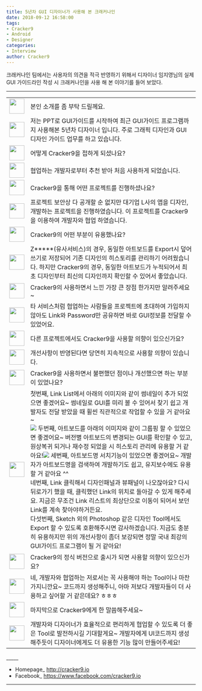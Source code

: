 ```yaml
---
title: 5년차 GUI 디자이너가 사용해 본 크래커나인
date: 2018-09-12 16:58:00
tags: 
- Cracker9
- Android
- Designer
categories:
- Interview
author: Cracker9
---
```


크래커나인 팀에서는 사용자의 의견을 적극 반영하기 위해서 디자이너 임지영님의 실제 GUI 가이드라인 작성 시 크래커나인을 사용 해 본 이야기를 들어 보았다.

***

<table class="interview-table"><tr><td><img src="/img/User_interview_jiyoung_lim/cracker9.png" width=40 height=40></td><td>  본인 소개를 좀 부탁 드릴께요.</td></tr><tr><td><img src="/img/User_interview_jiyoung_lim/Ans.png" width=40 height=40> </td><td>저는 PPT로 GUI가이드를 시작하여 최근 GUI가이드 프로그램까지 사용해본 5년차 디자이너 입니다. 주로 그래픽 디자인과 GUI 디자인 가이드 업무를 하고 있습니다.</td></tr><tr><td><img src="/img/User_interview_jiyoung_lim/cracker9.png" width=40 height=40> </td><td>어떻게 Cracker9을 접하게 되셨나요?</td></tr><tr><td><img src="/img/User_interview_jiyoung_lim/Ans.png" width=40 height=40></td><td>협업하는 개발자로부터 추천 받아 처음 사용하게 되었습니다.</td></tr><tr><td><img src="/img/User_interview_hyoungil_Park/cracker9.png" width=40 height=40> </td><td>Cracker9을 통해 어떤 프로젝트를 진행하셨나요?</td></tr><tr><td><img src="/img/User_interview_jiyoung_lim/Ans.png"  width=40 height=40></td><td> 프로젝트 보안상 다 공개할 순 없지만 대기업 L사의 앱을 디자인, 개발하는 프로젝트을 진행하였습니다. 이 프로젝트를 Cracker9을 이용하여 개발자와 협업 하였습니다.</td></tr><tr><td><img src="/img/User_interview_jiyoung_lim/cracker9.png" width=40 height=40> </td><td> Cracker9의 어떤 부분이 유용했나요?</td></tr><tr><td><img src="/img/User_interview_jiyoung_lim/Ans.png"  width=40 height=40></td><td> Z*****(유사서비스)의 경우, 동일한 아트보드를 Export시 덮어쓰기로 저장되어 기존 디자인의 히스토리를 관리하기 어려웠습니다. 하지만 Cracker9의 경우, 동일한 아트보드가 누적되어서 최초 디자인부터 최신의 디자인까지 확인할 수 있어서 좋았습니다.</td></tr><tr><td><img src="/img/User_interview_jiyoung_lim/cracker9.png" width=40 height=40> </td><td> Cracker9의 사용하면서 느낀 가장 큰 장점 한가지만 알려주세요~</td></tr><tr><td><img src="/img/User_interview_jiyoung_lim/Ans.png"  width=40 height=40></td><td> 타 서비스처럼 협업하는 사람들을 프로젝트에 초대하여 가입하지 않아도 Link와 Password만 공유하면 바로 GUI정보를 전달할 수 있었어요.</td></tr><tr><td><img src="/img/User_interview_jiyoung_lim/cracker9.png" width=40 height=40> </td><td> 다른 프로젝트에서도 Cracker9을 사용할 의향이 있으신가요?</td></tr><tr><td><img src="/img/User_interview_jiyoung_lim/Ans.png"  width=40 height=40></td><td> 개선사항이 반영된다면 당연히 지속적으로 사용할 의향이 있습니다.</td></tr><tr><td><img src="/img/User_interview_jiyoung_lim/cracker9.png" width=40 height=40> </td><td> Cracker9을 사용하면서 불편했던 점이나 개선했으면 하는 부분이 있었나요?</td></tr><tr><td><img src="/img/User_interview_jiyoung_lim/Ans.png"  width=40 height=40></td><td> 첫번째, Link List에서 아래의 이미지와 같이 썸네일이 추가 되었으면 좋겠어요~ 썸네일로 GUI를 미리 볼 수 있어서 찾기 쉽고 개발자도 전달 받았을 때 휠씬 직관적으로 작업할 수 있을 거 같아요~<br>
<img src="/img/User_interview_jiyoung_lim/1.png">
두번째, 아트보드를 아래의 이미지와 같이 그룹핑 할 수 있었으면 좋겠어요~ 버전별 아트보드의 변경되는 GUI를 확인할 수 있고, 원상복귀 되거나 재수정 되었을 시 히스토리 관리에 유용할 거 같아요!<img src="/img/User_interview_jiyoung_lim/2.png">
세번째, 아트보드명 서치기능이 있었으면 좋겠어요~ 개발자가 아트보드명을 검색하여 개발하기도 쉽고, 유지보수에도 유용할 거 같아요 ^^ <br>
네번째, Link 클릭해서 디자인패널과 뷰패널이 나오잖아요? 다시 뒤로가기 했을 때, 클릭했던 Link의 위치로 돌아갈 수 있게 해주세요. 지금은 무조건 Link 리스트의 최상단으로 이동이 되어서 보던 Link를 계속 찾아야하거든요.<br>
다섯번째, Sketch 외의 Photoshop 같은 디자인 Tool에서도 Export 할 수 있도록 호환해주시면 감사하겠습니다.
지금도 충분히 유용하지만 위의 개선사항이 좀더 보강되면 정말 국내 최강의 GUI가이드 프로그램이 될 거 같아요!</td></tr><tr><td><img src="/img/User_interview_jiyoung_lim/cracker9.png" width=40 height=40></td><td>Cracker9의 정식 버전으로 출시가 되면 사용할 의향이 있으신가요?</td></tr><tr><td><img src="/img/User_interview_jiyoung_lim/Ans.png"  width=40 height=40></td><td> 네, 개발자와 협업하는 저로서는 꼭 사용해야 하는 Tool이나 마찬가지니깐요~ 코드까지 생성해주니, 아마 저보다 개발자들이 더 사용하고 싶어할 거 같은데요? ㅎㅎㅎ</td></tr><tr><td><img src="/img/User_interview_jiyoung_lim/cracker9.png" width=40 height=40> </td><td> 마지막으로 Cracker9에게 한 말씀해주세요~</td></tr><tr><td><img src="/img/User_interview_jiyoung_lim/Ans.png"  width=40 height=40></td><td> 개발자와 디자이너가 효율적으로 편리하게 협업할 수 있도록 더 좋은 Tool로 발전하시길 기대할게요~ 개발자에게 UI코드까지 생성해주듯이 디자이너에게도 더 유용한 기능 많이 만들어주세요!</td></tr></table>
_____

* Homepage_ <a href="http://www.cracker9.io?utm_medium=cpc&utm_source=blog_origin&utm_campaign=0.11.x&utm_content=User_Interview_jiyoung_lim">http://cracker9.io</a>
* Facebook_ https://www.facebook.com/cracker9.io

_____